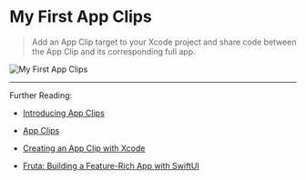 # My First App Clips

> Add an App Clip target to your Xcode project and share code between the App Clip and its corresponding full app.

![My First App Clips](./MyFirstAppClips_1.png "My First App Clips")

---

Further Reading:

- [Introducing App Clips](https://developer.apple.com/app-clips/)

- [App Clips](https://developer.apple.com/documentation/app_clips)

- [Creating an App Clip with Xcode](https://developer.apple.com/documentation/app_clips/creating_an_app_clip_with_xcode)

- [Fruta: Building a Feature-Rich App with SwiftUI](https://developer.apple.com/documentation/app_clips/fruta_building_a_feature-rich_app_with_swiftui)

